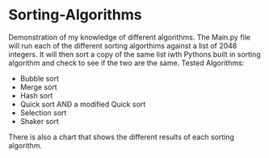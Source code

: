 # Sorting-Algorithms

Demonstration of my knowledge of different algorithms.
The Main.py file will run each of the different sorting algorthims against a list of 2048 integers. It will then sort a copy of the same list iwth Pythons built in sorting algorithm and check to see if the two are the same.
Tested Algorithms:
- Bubble sort
- Merge sort
- Hash sort
- Quick sort AND a modified Quick sort
- Selection sort
- Shaker sort

There is also a chart that shows the different results of each sorting algorithm.
